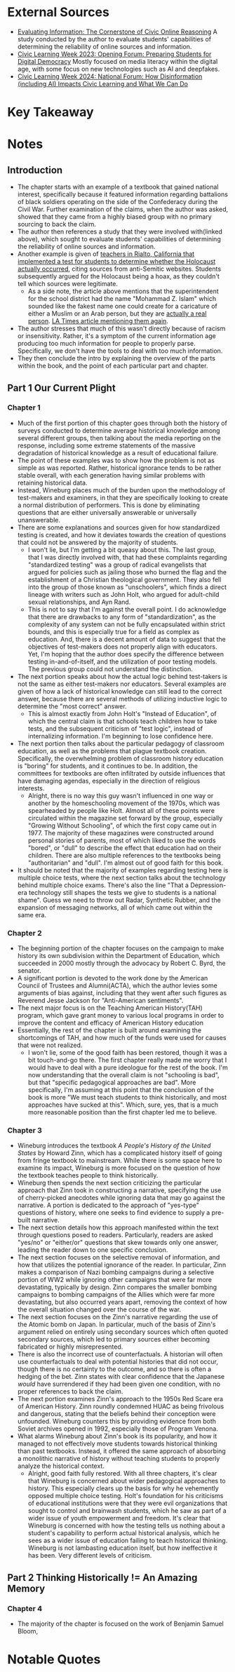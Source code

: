# External Sources
- [Evaluating Information: The Cornerstone of Civic Online Reasoning](https://purl.stanford.edu/fv751yt5934) A study conducted by the author to evaluate students' capabilities of determining the reliability of online sources and information.
- [Civic Learning Week 2023: Opening Forum: Preparing Students for Digital Democracy](https://youtu.be/xsL_g1XmyR4?si=bF_8gVi7Soh1hExf&t=9268) Mostly focused on media literacy within the digital age, with some focus on new technologies such as AI and deepfakes.
- [Civic Learning Week 2024: National Forum: How Disinformation (including AI) Impacts Civic Learning and What We Can Do](https://www.youtube.com/live/LsX7SWPRirA?si=9VoGGRicDAc4RVZ4&t=2352)
# Key Takeaway
# Notes
## Introduction
- The chapter starts with an example of a textbook that gained national interest, specifically because it featured information regarding battalions of black soldiers operating on the side of the Confederacy during the Civil War. Further examination of the claims, when the author was asked, showed that they came from a highly biased group with no primary sourcing to back the claim.
- The author then references a study that they were involved with(linked above), which sought to evaluate students' capabilities of determining the reliability of online sources and information.
- Another example is given of [teachers in Rialto, California that implemented a test for students to determine whether the Holocaust actually occurred](https://www.sbsun.com/2014/05/04/exclusive-rialto-unified-defends-writing-assignment-on-confirming-or-denying-holocaust/), citing sources from anti-Semitic websites. Students subsequently argued for the Holocaust being a hoax, as they couldn't tell which sources were legitimate.
	- As a side note, the article above mentions that the superintendent for the school district had the name "Mohammad Z. Islam" which sounded like the fakest name one could create for a caricature of either a Muslim or an Arab person, but they are [actually a real person](https://www.sbsun.com/2014/07/27/despite-scandals-rialto-unifieds-interim-superintendent-wants-to-keep-job/). [LA Times article mentioning them again](https://www.latimes.com/local/lanow/la-me-ln-rialto-holocaust-assignment-20140507-story.html).
- The author stresses that much of this wasn't directly because of racism or insensitivity. Rather, it's a symptom of the current information age producing too much information for people to properly parse. Specifically, we don't have the tools to deal with too much information.
- They then conclude the intro by explaining the overview of the parts within the book, and the point of each particular part and chapter.
## Part 1 Our Current Plight
### Chapter 1
- Much of the first portion of this chapter goes through both the history of surveys conducted to determine average historical knowledge among several different groups, then talking about the media reporting on the response, including some extreme statements of the massive degradation of historical knowledge as a result of educational failure.
- The point of these examples was to show how the problem is not as simple as was reported. Rather, historical ignorance tends to be rather stable overall, with each generation having similar problems with retaining historical data.
- Instead, Wineburg places much of the burden upon the methodology of test-makers and examiners, in that they are specifically looking to create a normal distribution of performers. This is done by eliminating questions that are either universally answerable or universally unanswerable.
- There are some explanations and sources given for how standardized testing is created, and how it deviates towards the creation of questions that could not be answered by the majority of students.
	- I won't lie, but I'm getting a bit queasy about this. The last group, that I was directly involved with, that had these complaints regarding "standardized testing" was a group of radical evangelists that argued for policies such as jailing those who burned the flag and the establishment of a Christian theological government. They also fell into the group of those known as "unschoolers", which finds a direct lineage with writers such as John Holt, who argued for adult-child sexual relationships, and Ayn Rand.
	- This is not to say that I'm against the overall point. I do acknowledge that there are drawbacks to any form of "standardization", as the complexity of any system can not be fully encapsulated within strict bounds, and this is especially true for a field as complex as education. And, there is a decent amount of data to suggest that the objectives of test-makers does not properly align with educators. Yet, I'm hoping that the author does specify the difference between testing in-and-of-itself, and the utilization of poor testing models. The previous group could not understand the distinction.
- The next portion speaks about how the actual logic behind test-takers is not the same as either test-makers nor educators. Several examples are given of how a lack of historical knowledge can still lead to the correct answer, because there are several methods of utilizing inductive logic to determine the "most correct" answer.
	- This is almost exactly from John Holt's "Instead of Education", of which the central claim is that schools teach children how to take tests, and the subsequent criticism of "test logic", instead of internalizing information. I'm beginning to lose confidence here.
- The next portion then talks about the particular pedagogy of classroom education, as well as the problems that plague textbook creation. Specifically, the overwhelming problem of classroom history education is "boring" for students, and it continues to be. In addition, the committees for textbooks are often infiltrated by outside influences that have damaging agendas, especially in the direction of religious interests.
	- Alright, there is no way this guy wasn't influenced in one way or another by the homeschooling movement of the 1970s, which was spearheaded by people like Holt. Almost all of these points were circulated within the magazine set forward by the group, especially "Growing Without Schooling", of which the first copy came out in 1977. The majority of these magazines were constructed around personal stories of parents, most of which liked to use the words "bored", or "dull" to describe the effect that education had on their children. There are also multiple references to the textbooks being "authoritarian" and "dull". I'm almost out of good faith for this book.
-  It should be noted that the majority of examples regarding testing here is multiple choice tests, where the next section talks about the technology behind multiple choice exams. There's also the line "That a Depression-era technology still shapes the tests we give to students is a national shame". Guess we need to throw out Radar, Synthetic Rubber, and the expansion of messaging networks, all of which came out within the same era.
### Chapter 2
- The beginning portion of the chapter focuses on the campaign to make history its own subdivision within the Department of Education, which succeeded in 2000 mostly through the advocacy by Robert C. Byrd, the senator.
- A significant portion is devoted to the work done by the American Council of Trustees and Alumni(ACTA), which the author levies some arguments of bias against, including that they went after such figures as Reverend Jesse Jackson for "Anti-American sentiments".
- The next major focus is on the Teaching American History(TAH) program, which gave grant money to various local programs in order to improve the content and efficacy of American History education
- Essentially, the rest of the chapter is built around examining the shortcomings of TAH, and how much of the funds were used for causes that were not realized.
	- I won't lie, some of the good faith has been restored, though it was a bit touch-and-go there. The first chapter really made me worry that I would have to deal with a pure ideologue for the rest of the book. I'm now understanding that the overall claim is not "schooling is bad", but that "specific pedagogical approaches are bad". More specifically, I'm assuming at this point that the conclusion of the book is more "We must teach students to think historically, and most approaches have sucked at this". Which, sure, yes, that is a much more reasonable position than the first chapter led me to believe.
### Chapter 3
- Wineburg introduces the textbook *A People's History of the United States* by Howard Zinn, which has a complicated history itself of going from fringe textbook to mainstream. While there is some space here to examine its impact, Wineburg is more focused on the question of how the textbook teaches people to think historically.
- Wineburg then spends the next section criticizing the particular approach that Zinn took in constructing a narrative, specifying the use of cherry-picked anecdotes while ignoring data that may go against the narrative. A portion is dedicated to the approach of "yes-type" questions of history, where one seeks to find evidence to supply a pre-built narrative.
- The next section details how this approach manifested within the text through questions posed to readers. Particularly, readers are asked "yes/no" or "either/or" questions that skew towards only one answer, leading the reader down to one specific conclusion.
- The next section focuses on the selective removal of information, and how that utilizes the potential ignorance of the reader. In particular, Zinn makes a comparison of Nazi bombing campaigns during a selective portion of WW2 while ignoring other campaigns that were far more devastating, typically by design. Zinn compares the smaller bombing campaigns to bombing campaigns of the Allies which were far more devastating, but also occurred years apart, removing the context of how the overall situation changed over the course of the war.
- The next section focuses on the Zinn's narrative regarding the use of the Atomic bomb on Japan. In particular, much of the basis of Zinn's argument relied on entirely using secondary sources which often quoted secondary sources, which led to primary sources either becoming fabricated or highly misrepresented.
- There is also the incorrect use of counterfactuals. A historian will often use counterfactuals to deal with potential histories that did not occur, though there is no certainty to the outcome, and so there is often a hedging of the bet. Zinn states with clear confidence that the Japanese *would* have surrendered if they had been given one condition, with no proper references to back the claim.
- The next portion examines Zinn's approach to the 1950s Red Scare era of American History. Zinn roundly condemned HUAC as being frivolous and dangerous, stating that the beliefs behind their conception were unfounded. Wineburg counters this by providing evidence from both Soviet archives opened in 1992, especially those of Program Venona.
- What alarms Wineburg about Zinn's book is its popularity, and how it managed to not effectively move students towards historical thinking than past textbooks. Instead, it offered the same approach of absorbing a monolithic narrative of history without teaching students to properly analyze the historical context.
	- Alright, good faith fully restored. With all three chapters, it's clear that Wineburg is concerned about wider pedagogical approaches to history. This especially clears up the basis for why he vehemently opposed multiple choice testing. Holt's foundation for his criticisms of educational institutions were that they were evil organizations that sought to control and brainwash students, which he saw as part of a wider issue of youth empowerment and freedom. It's clear that Wineburg is concerned with how the testing tells us nothing about a student's capability to perform actual historical analysis, which he sees as a wider issue of education failing to teach historical thinking. Wineburg is not lambasting education itself, but how ineffective it has been. Very different levels of criticism.
## Part 2 Thinking Historically != An Amazing Memory
### Chapter 4
- The majority of the chapter is focused on the work of Benjamin Samuel Bloom, 
# Notable Quotes
